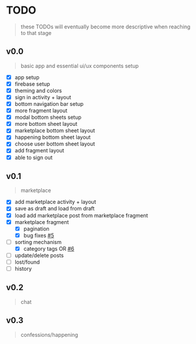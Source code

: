 # TODO
> these TODOs will eventually become more descriptive when reaching to that stage

## v0.0
> basic app and essential ui/ux components setup
- [x] app setup
- [x] firebase setup
- [x] theming and colors
- [x] sign in activity + layout
- [x] bottom navigation bar setup
- [x] more fragment layout
- [x] modal bottom sheets setup
- [x] more bottom sheet layout
- [x] marketplace bottom sheet layout
- [x] happening bottom sheet layout
- [x] choose user bottom sheet layout
- [x] add fragment layout
- [x] able to sign out

## v0.1
> marketplace
- [x] add marketplace activity + layout
- [x] save as draft and load from draft
- [x] load add marketplace post from marketplace fragment
- [x] marketplace fragment
  - [x] pagination
  - [x] bug fixes [#5](https://github.com/Hyouteki/Oasis/pull/5)
- [ ] sorting mechanism
  - [x] category tags OR [#6](https://github.com/Hyouteki/Oasis/pull/5)
- [ ] update/delete posts
- [ ] lost/found
- [ ] history

## v0.2
> chat

## v0.3
> confessions/happening
